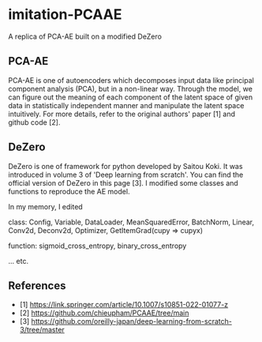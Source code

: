 # imitation-PCAAE
A replica of PCA-AE built on a modified DeZero

## PCA-AE
PCA-AE is one of autoencoders which decomposes input data like principal component analysis (PCA), but in a non-linear way. Through the model, we can figure out the meaning of each component of the latent space of given data in statistically independent manner and manipulate the latent space intuitively. For more details, refer to the original authors' paper [1] and github code [2].

## DeZero
DeZero is one of framework for python developed by Saitou Koki. It was introduced in volume 3 of 'Deep learning from scratch'. You can find the official version of DeZero in this page [3]. I modified some classes and functions to reproduce the AE model. 
  
  In my memory, I edited
  
  class: Config, Variable, DataLoader, MeanSquaredError, BatchNorm, Linear, Conv2d, Deconv2d, Optimizer, GetItemGrad(cupy => cupyx)
    
  function: sigmoid_cross_entropy, binary_cross_entropy
  
  ... etc.
  

## References
- [1] https://link.springer.com/article/10.1007/s10851-022-01077-z
- [2] https://github.com/chieupham/PCAAE/tree/main
- [3] https://github.com/oreilly-japan/deep-learning-from-scratch-3/tree/master
